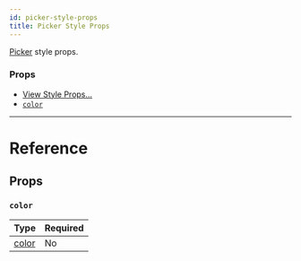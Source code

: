 ```yaml
---
id: picker-style-props
title: Picker Style Props
---
```


[Picker](picker.md) style props.

### Props

- [View Style Props...](view-style-props.md)
- [`color`](picker-style-props.md#color)

---

# Reference

## Props

### `color`

| Type               | Required |
| ------------------ | -------- |
| [color](colors.md) | No       |
